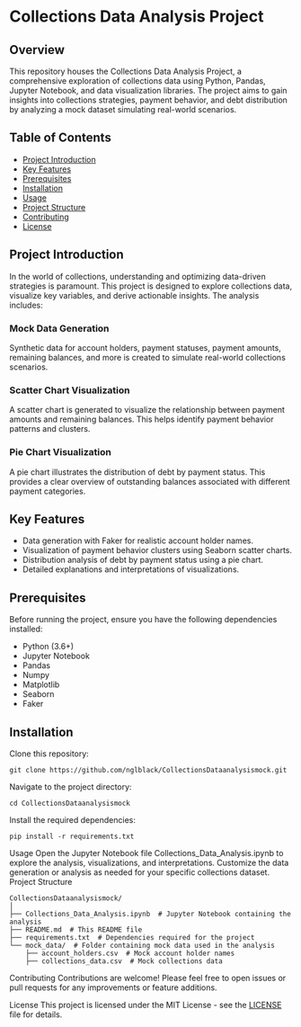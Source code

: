 # Collections Data Analysis Project

## Overview

This repository houses the Collections Data Analysis Project, a comprehensive exploration of collections data using Python, Pandas, Jupyter Notebook, and data visualization libraries. The project aims to gain insights into collections strategies, payment behavior, and debt distribution by analyzing a mock dataset simulating real-world scenarios.

## Table of Contents

- [Project Introduction](#project-introduction)
- [Key Features](#key-features)
- [Prerequisites](#prerequisites)
- [Installation](#installation)
- [Usage](#usage)
- [Project Structure](#project-structure)
- [Contributing](#contributing)
- [License](#license)

## Project Introduction

In the world of collections, understanding and optimizing data-driven strategies is paramount. This project is designed to explore collections data, visualize key variables, and derive actionable insights. The analysis includes:

### Mock Data Generation

Synthetic data for account holders, payment statuses, payment amounts, remaining balances, and more is created to simulate real-world collections scenarios.

### Scatter Chart Visualization

A scatter chart is generated to visualize the relationship between payment amounts and remaining balances. This helps identify payment behavior patterns and clusters.

### Pie Chart Visualization

A pie chart illustrates the distribution of debt by payment status. This provides a clear overview of outstanding balances associated with different payment categories.

## Key Features

- Data generation with Faker for realistic account holder names.
- Visualization of payment behavior clusters using Seaborn scatter charts.
- Distribution analysis of debt by payment status using a pie chart.
- Detailed explanations and interpretations of visualizations.

## Prerequisites

Before running the project, ensure you have the following dependencies installed:

- Python (3.6+)
- Jupyter Notebook
- Pandas
- Numpy
- Matplotlib
- Seaborn
- Faker

## Installation

Clone this repository:

```
git clone https://github.com/nglblack/CollectionsDataanalysismock.git
```

Navigate to the project directory:
```
cd CollectionsDataanalysismock
```

Install the required dependencies:
```
pip install -r requirements.txt
```
Usage
Open the Jupyter Notebook file Collections_Data_Analysis.ipynb to explore the analysis, visualizations, and interpretations.
Customize the data generation or analysis as needed for your specific collections dataset.
Project Structure
```
CollectionsDataanalysismock/
│
├── Collections_Data_Analysis.ipynb  # Jupyter Notebook containing the analysis
├── README.md  # This README file
├── requirements.txt  # Dependencies required for the project
└── mock_data/  # Folder containing mock data used in the analysis
    ├── account_holders.csv  # Mock account holder names
    ├── collections_data.csv  # Mock collections data
```

Contributing
Contributions are welcome! Please feel free to open issues or pull requests for any improvements or feature additions.

License
This project is licensed under the MIT License - see the [LICENSE](LICENSE) file for details.


